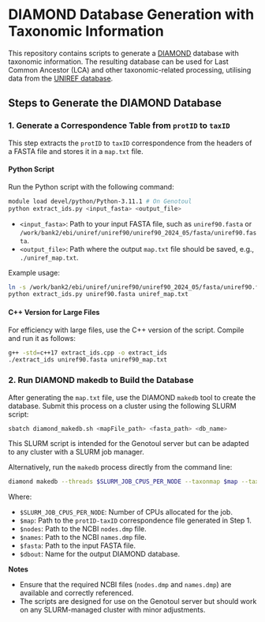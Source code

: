 # DIAMOND Database Generation with Taxonomic Information
This repository contains scripts to generate a [DIAMOND](https://github.com/bbuchfink/diamond) database with taxonomic information. The resulting database can be used for Last Common Ancestor (LCA) and other taxonomic-related processing, utilising data from the [UNIREF database](https://www.ebi.ac.uk/training/online/courses/uniprot-quick-tour/the-uniprot-databases/uniref/).


## Steps to Generate the DIAMOND Database

### 1. Generate a Correspondence Table from `protID` to `taxID`

This step extracts the `protID` to `taxID` correspondence from the headers of a FASTA file and stores it in a `map.txt` file.

#### Python Script

Run the Python script with the following command:

```bash
module load devel/python/Python-3.11.1 # On Genotoul
python extract_ids.py <input_fasta> <output_file>
```

- `<input_fasta>`: Path to your input FASTA file, such as `uniref90.fasta` or `/work/bank2/ebi/uniref/uniref90/uniref90_2024_05/fasta/uniref90.fasta`.
- `<output_file>`: Path where the output `map.txt` file should be saved, e.g., `./uniref_map.txt`.

Example usage:

```bash
ln -s /work/bank2/ebi/uniref/uniref90/uniref90_2024_05/fasta/uniref90.fasta
python extract_ids.py uniref90.fasta uniref_map.txt
```

#### C++ Version for Large Files

For efficiency with large files, use the C++ version of the script. Compile and run it as follows:

```bash
g++ -std=c++17 extract_ids.cpp -o extract_ids
./extract_ids uniref90.fasta uniref90_map.txt
```

### 2. Run DIAMOND makedb to Build the Database

After generating the `map.txt` file, use the DIAMOND `makedb` tool to create the database. Submit this process on a cluster using the following SLURM script:

```bash
sbatch diamond_makedb.sh <mapFile_path> <fasta_path> <db_name>
```

This SLURM script is intended for the Genotoul server but can be adapted to any cluster with a SLURM job manager.

Alternatively, run the `makedb` process directly from the command line:

```bash
diamond makedb --threads $SLURM_JOB_CPUS_PER_NODE --taxonmap $map --taxonnodes $nodes --taxonnames $names --in $fasta -d $dbout
```

Where:

- `$SLURM_JOB_CPUS_PER_NODE`: Number of CPUs allocated for the job.
- `$map`: Path to the `protID-taxID` correspondence file generated in Step 1.
- `$nodes`: Path to the NCBI `nodes.dmp` file.
- `$names`: Path to the NCBI `names.dmp` file.
- `$fasta`: Path to the input FASTA file.
- `$dbout`: Name for the output DIAMOND database.

**Notes**

- Ensure that the required NCBI files (`nodes.dmp` and `names.dmp`) are available and correctly referenced.
- The scripts are designed for use on the Genotoul server but should work on any SLURM-managed cluster with minor adjustments.
